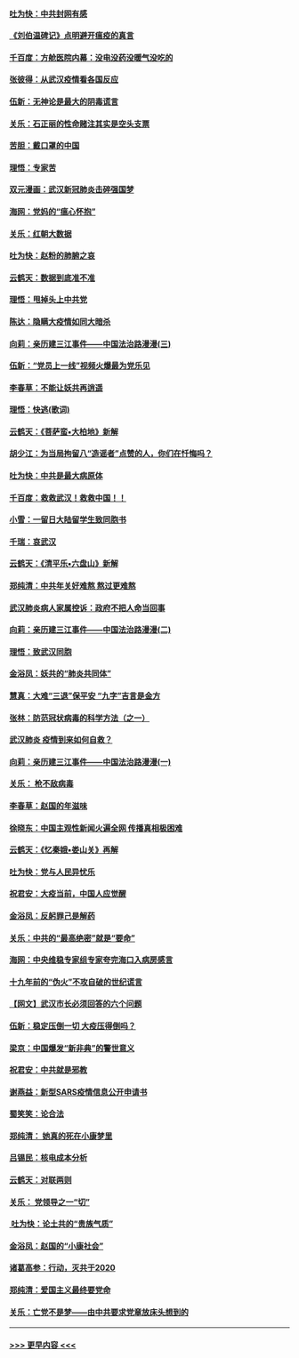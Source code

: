 #### [吐为快：中共封网有感](../pages/nsc993/n11852575.md?t=02081522) 
#### [《刘伯温碑记》点明避开瘟疫的真言](../pages/nsc993/n11852128.md?t=02081522) 
#### [千百度：方舱医院内幕：没电没药没暖气没吃的](../pages/nsc993/n11850211.md?t=02081522) 
#### [张彼得：从武汉疫情看各国反应](../pages/nsc993/n11850102.md?t=02081522) 
#### [伍新：无神论是最大的阴毒谎言](../pages/nsc993/n11846129.md?t=02081522) 
#### [关乐：石正丽的性命赌注其实是空头支票](../pages/nsc993/n11846109.md?t=02081522) 
#### [苦胆：戴口罩的中国](../pages/nsc993/n11845576.md?t=02081522) 
#### [理悟：专家苦](../pages/nsc993/n11845564.md?t=02081522) 
#### [双元漫画：武汉新冠肺炎击碎强国梦](../pages/nsc993/n11843320.md?t=02081522) 
#### [海网：党妈的“瘟心怀抱”](../pages/nsc993/n11840740.md?t=02081522) 
#### [关乐：红朝大数据](../pages/nsc993/n11840675.md?t=02081522) 
#### [吐为快：赵粉的肺腑之哀](../pages/nsc993/n11840618.md?t=02081522) 
#### [云鹤天：数据到底准不准](../pages/nsc993/n11840325.md?t=02081522) 
#### [理悟：甩掉头上中共党](../pages/nsc993/n11838826.md?t=02081522) 
#### [陈达：隐瞒大疫情如同大暗杀](../pages/nsc993/n11838771.md?t=02081522) 
#### [向莉：亲历建三江事件——中国法治路漫漫(三)](../pages/nsc993/n11831825.md?t=02081522) 
#### [伍新：“党员上一线”视频火爆最为党乐见](../pages/nsc993/n11838200.md?t=02081522) 
#### [李春草：不能让妖共再逍遥](../pages/nsc993/n11838102.md?t=02081522) 
#### [理悟：快逃(歌词)](../pages/nsc993/n11838083.md?t=02081522) 
#### [云鹤天：《菩萨蛮▪大柏地》新解](../pages/nsc993/n11838059.md?t=02081522) 
#### [胡少江：为当局拘留八“造谣者”点赞的人，你们在忏悔吗？](../pages/nsc993/n11836801.md?t=02081522) 
#### [吐为快：中共是最大病原体](../pages/nsc993/n11836748.md?t=02081522) 
#### [千百度：救救武汉！救救中国！！](../pages/nsc993/n11836145.md?t=02081522) 
#### [小雪：一留日大陆留学生致同胞书](../pages/nsc993/n11834624.md?t=02081522) 
#### [千瑞：哀武汉](../pages/nsc993/n11833647.md?t=02081522) 
#### [云鹤天：《清平乐▪六盘山》新解](../pages/nsc993/n11833611.md?t=02081522) 
#### [郑纯清：中共年关好难熬 熬过更难熬](../pages/nsc993/n11833489.md?t=02081522) 
#### [武汉肺炎病人家属控诉：政府不把人命当回事](../pages/nsc993/n11833205.md?t=02081522) 
#### [向莉：亲历建三江事件——中国法治路漫漫(二)](../pages/nsc993/n11829102.md?t=02081522) 
#### [理悟：致武汉同胞](../pages/nsc993/n11831522.md?t=02081522) 
#### [金浴凤：妖共的“肺炎共同体”](../pages/nsc993/n11829448.md?t=02081522) 
#### [慧真：大难“三退”保平安 “九字”吉言是金方](../pages/nsc993/n11829501.md?t=02081522) 
#### [张林：防范冠状病毒的科学方法（之一）](../pages/nsc993/n11828618.md?t=02081522) 
#### [武汉肺炎 疫情到来如何自救？](../pages/nsc993/n11827632.md?t=02081522) 
#### [向莉：亲历建三江事件——中国法治路漫漫(一)](../pages/nsc993/n11827190.md?t=02081522) 
#### [关乐： 枪不敌病毒](../pages/nsc993/n11826746.md?t=02081522) 
#### [李春草：赵国的年滋味](../pages/nsc993/n11826321.md?t=02081522) 
#### [徐晓东：中国主观性新闻火遍全网 传播真相极困难](../pages/nsc993/n11826508.md?t=02081522) 
#### [云鹤天：《忆秦娥▪娄山关》再解](../pages/nsc993/n11824682.md?t=02081522) 
#### [吐为快：党与人民异忧乐](../pages/nsc993/n11824660.md?t=02081522) 
#### [祝君安：大疫当前，中国人应觉醒](../pages/nsc993/n11821946.md?t=02081522) 
#### [金浴凤：反躬罪己是解药](../pages/nsc993/n11820280.md?t=02081522) 
#### [关乐：中共的“最高绝密”就是“要命”](../pages/nsc993/n11816946.md?t=02081522) 
#### [海网：中央维稳专家组专家夸完海口入病房感言](../pages/nsc993/n11815138.md?t=02081522) 
#### [十九年前的“伪火”不攻自破的世纪谎言](../pages/nsc993/n11813238.md?t=02081522) 
#### [【网文】武汉市长必须回答的六个问题](../pages/nsc993/n11813848.md?t=02081522) 
#### [伍新：稳定压倒一切 大疫压得倒吗？](../pages/nsc993/n11812634.md?t=02081522) 
#### [梁京：中国爆发“新非典”的警世意义](../pages/nsc993/n11812554.md?t=02081522) 
#### [祝君安：中共就是邪教](../pages/nsc993/n11812431.md?t=02081522) 
#### [谢燕益：新型SARS疫情信息公开申请书](../pages/nsc993/n11808840.md?t=02081522) 
#### [蜀笑笑：论合法](../pages/nsc993/n11808064.md?t=02081522) 
#### [郑纯清： 她真的死在小康梦里](../pages/nsc993/n11806623.md?t=02081522) 
#### [吕锡民：核电成本分析](../pages/nsc993/n11806284.md?t=02081522) 
#### [云鹤天：对联两则](../pages/nsc993/n11805957.md?t=02081522) 
#### [关乐： 党领导之一“切”](../pages/nsc993/n11804505.md?t=02081522) 
#### [ 吐为快：论土共的“贵族气质”](../pages/nsc993/n11804490.md?t=02081522) 
#### [金浴凤：赵国的“小康社会”](../pages/nsc993/n11804452.md?t=02081522) 
#### [诸葛高参：行动，灭共于2020](../pages/nsc993/n11804120.md?t=02081522) 
#### [郑纯清：爱国主义最终要党命](../pages/nsc993/n11802197.md?t=02081522) 
#### [关乐：亡党不是梦——由中共要求党章放床头想到的](../pages/nsc993/n11802156.md?t=02081522) 

----
#### [ >>> 更早内容 <<< ](../indexes/nsc993-earlier.md)
